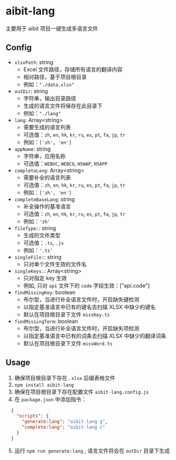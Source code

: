 # aibit-lang

主要用于 aibit 项目一键生成多语言文件

## Config

- `xlsxPath`: string
  - Excel 文件路径，存储所有语言的翻译内容
  - 相对路径，基于项目根目录
  - 例如：`"./data.xlsx"`
- `outDir`: string
  - 字符串，输出目录路径
  - 生成的语言文件将保存在此目录下
  - 例如：`"./lang"`
- `lang`: Array\<string\>
  - 需要生成的语言列表
  - 可选值：`zh`, `en`, `hk`, `kr`, `ru`, `es`, `pt`, `fa`, `jp`, `tr`
  - 例如：`['zh', 'en']`
- `appName`: string
  - 字符串，应用名称
  - 可选值：`WEBUC`, `WEBCO`, `H5WAP`, `H5APP`
- `completeLang`: Array\<string\>
  - 需要补全的语言列表
  - 可选值：`zh`, `en`, `hk`, `kr`, `ru`, `es`, `pt`, `fa`, `jp`, `tr`
  - 例如：`['zh', 'en']`
- `completeBaseLang`: string
  - 补全操作的基准语言
  - 可选值：`zh`, `en`, `hk`, `kr`, `ru`, `es`, `pt`, `fa`, `jp`, `tr`
  - 例如：`'zh'`
- `fileType:`: string
  - 生成的文件类型
  - 可选值：`.ts`, `.js`
  - 例如：`'.ts'`
- `singleFile:`: string
  - 只对单个文件生效的文件名
- `singleKeys:`: Array\<string\>
  - 只对指定 key 生效
  - 例如, 只对 `api` 文件下的 `code` 字段生效：["api.code"]
- `findMissingKey`: boolean
  - 布尔型，当进行补全语言文件时，开启缺失键检测
  - 以指定基准语言中已有的键名去扫描 XLSX 中缺少的键名
  - 默认在项目根目录下文件 `missKey.ts`
- `findMissingTerm`: boolean
  - 布尔型，当进行补全语言文件时，开启缺失项检测
  - 以指定基准语言中已有的词条去扫描 XLSX 中缺少的翻译词条
  - 默认在项目根目录下文件 `missWord.ts`

## Usage

1. 确保项目根目录下存在 `.xlsx` 后缀表格文件
2. `npm install aibit-lang`
3. 确保在项目根目录下存在配置文件 `aibit-lang.config.js`
4. 在 `package.json` 中添加指令：

```json
  {
    "scripts": {
      "generate:lang": "aibit-lang g",
      "complete:lang": "aibit-lang c"
    }
  }
```

5. 运行 `npm run generate:lang` , 语言文件将会在 `outDir` 目录下生成
